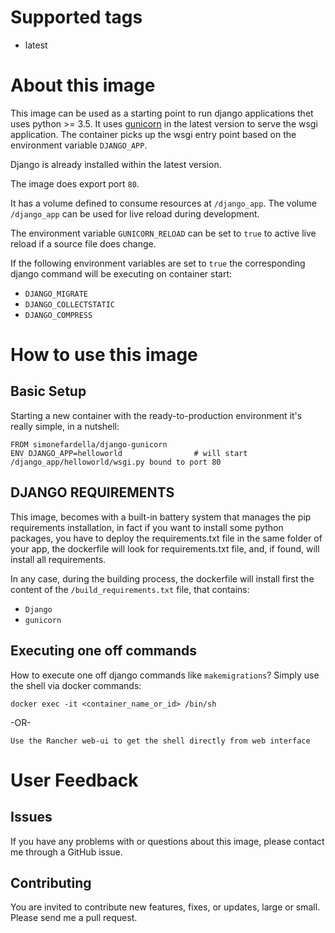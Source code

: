 # Supported tags
-   latest

# About this image
This image can be used as a starting point to run django applications thet uses python >= 3.5.
It uses [gunicorn](http://gunicorn.org/) in the latest version to serve the wsgi application.
The container picks up the wsgi entry point based on the environment variable `DJANGO_APP`.

Django is already installed within the latest version.

The image does export port `80`.

It has a volume defined to consume resources at `/django_app`.
The volume `/django_app` can be used for live reload during development.

The environment variable `GUNICORN_RELOAD` can be set to `true` to active live reload if a source file
does change.

If the following environment variables are set to `true` the corresponding django command will
be executing on container start:
- `DJANGO_MIGRATE`
- `DJANGO_COLLECTSTATIC`
- `DJANGO_COMPRESS`

# How to use this image

## Basic Setup
Starting a new container with the ready-to-production environment it's really simple, in a nutshell:

    FROM simonefardella/django-gunicorn
    ENV DJANGO_APP=helloworld                # will start /django_app/helloworld/wsgi.py bound to port 80

## DJANGO REQUIREMENTS
This image, becomes with a built-in battery system that manages the pip requirements installation, in fact
if you want to install some python packages, you have to deploy the requirements.txt file in the same folder of your app,
the dockerfile will look for requirements.txt file, and, if found, will install all requirements.

In any case, during the building process, the dockerfile will install first the content of the `/build_requirements.txt` 
file, that contains:

- `Django`
- `gunicorn`

## Executing one off commands

How to execute one off django commands like `makemigrations`?
Simply use the shell via docker commands:

    docker exec -it <container_name_or_id> /bin/sh
    
-OR-
    
    Use the Rancher web-ui to get the shell directly from web interface

# User Feedback

## Issues
If you have any problems with or questions about this image, please contact me through a GitHub issue.

## Contributing
You are invited to contribute new features, fixes, or updates, large or small.
Please send me a pull request.
